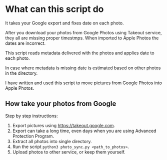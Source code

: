 # What can this script do

It takes your Google export and fixes date on each photo.

After you download your photos from Google Photos using
Takeout service, they all are missing proper timestmps.
When imported to Apple Photos the dates are incorrect.

This script reads metadata delivered with the photos and
applies date to each photo.

In case where metadata is missing date is estimated
based on other photos in the directory.

I have written and used this script to move pictures from
Google Photos into Apple Photos.

## How take your photos from Google

Step by step instructions:

1. Export pictures using <https://takeout.google.com>.
2. Export can take a long time, even days when you are using Advanced Protection Program.
3. Extract all photos into single directory.
4. Run the script `python3 photo_sync.py <path_to_photos>`.
5. Upload photos to other service, or keep them yourself.
